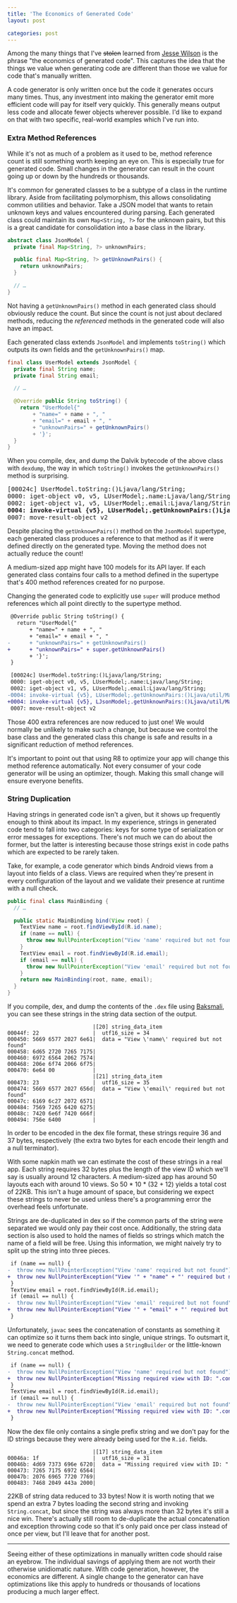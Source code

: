 ```yaml
---
title: 'The Economics of Generated Code'
layout: post

categories: post
---
```

 
Among the many things that I've ~~stolen~~ learned from [Jesse Wilson](https://twitter.com/jessewilson) is the phrase "the economics of generated code". This captures the idea that the things we value when generating code are different than those we value for code that's manually written.

A code generator is only written once but the code it generates occurs many times. Thus, any investment into making the generator emit more efficient code will pay for itself very quickly. This generally means output less code and allocate fewer objects wherever possible. I'd like to expand on that with two specific, real-world examples which I've run into.


### Extra Method References

While it's not as much of a problem as it used to be, method reference count is still something worth keeping an eye on. This is especially true for generated code. Small changes in the generator can result in the count going up or down by the hundreds or thousands.

It's common for generated classes to be a subtype of a class in the runtime library. Aside from facilitating polymorphism, this allows consolidating common utilities and behavior. Take a JSON model that wants to retain unknown keys and values encountered during parsing. Each generated class could maintain its own `Map<String, ?>` for the unknown pairs, but this is a great candidate for consolidation into a base class in the library.

```java
abstract class JsonModel {
  private final Map<String, ?> unknownPairs;

  public final Map<String, ?> getUnknownPairs() {
    return unknownPairs;
  }

  // …
}
```

Not having a `getUnknownPairs()` method in each generated class should obviously reduce the count. But since the count is not just about declared methods, reducing the _referenced_ methods in the generated code will also have an impact.

Each generated class extends `JsonModel` and implements `toString()` which outputs its own fields and the `getUnknownPairs()` map.

```java
final class UserModel extends JsonModel {
  private final String name;
  private final String email;

  // …

  @Override public String toString() {
    return "UserModel{"
        + "name=" + name + ", "
        + "email=" + email + ", "
        + "unknownPairs=" + getUnknownPairs()
        + '}';
  }
}
```

When you compile, dex, and dump the Dalvik bytecode of the above class with `dexdump`, the way in which `toString()` invokes the `getUnknownPairs()` method is surprising.

<pre class="highlight">
[00024c] UserModel.toString:()Ljava/lang/String;
0000: iget-object v0, v5, LUserModel;.name:Ljava/lang/String;
0002: iget-object v1, v5, LUserModel;.email:Ljava/lang/String;
<b>0004: invoke-virtual {v5}, LUserModel;.getUnknownPairs:()Ljava/util/Map;</b>
0007: move-result-object v2
</pre>

Despite placing the `getUnknownPairs()` method on the `JsonModel` supertype, each generated class produces a reference to that method as if it were defined directly on the generated type. Moving the method does not actually reduce the count!

A medium-sized app might have 100 models for its API layer. If each generated class contains four calls to a method defined in the supertype that's 400 method references created for no purpose.

Changing the generated code to explicitly use `super` will produce method references which all point directly to the supertype method.

```diff
 @Override public String toString() {
   return "UserModel{"
       + "name=" + name + ", "
       + "email=" + email + ", "
-      + "unknownPairs=" + getUnknownPairs()
+      + "unknownPairs=" + super.getUnknownPairs()
       + '}';
 }
```
```diff
 [00024c] UserModel.toString:()Ljava/lang/String;
 0000: iget-object v0, v5, LUserModel;.name:Ljava/lang/String;
 0002: iget-object v1, v5, LUserModel;.email:Ljava/lang/String;
-0004: invoke-virtual {v5}, LUserModel;.getUnknownPairs:()Ljava/util/Map;
+0004: invoke-virtual {v5}, LJsonModel;.getUnknownPairs:()Ljava/util/Map;
 0007: move-result-object v2
```

Those 400 extra references are now reduced to just one! We would normally be unlikely to make such a change, but because we control the base class and the generated class this change is safe and results in a significant reduction of method references.

It's important to point out that using R8 to optimize your app will change this method reference automatically. Not every consumer of your code generator will be using an optimizer, though. Making this small change will ensure everyone benefits.


### String Duplication

Having strings in generated code isn't a given, but it shows up frequently enough to think about its impact. In my experience, strings in generated code tend to fall into two categories: keys for some type of serialization or error messages for exceptions. There's not much we can do about the former, but the latter is interesting because those strings exist in code paths which are expected to be rarely taken.

Take, for example, a code generator which binds Android views from a layout into fields of a class. Views are required when they're present in every configuration of the layout and we validate their presence at runtime with a null check.

```java
public final class MainBinding {
  // …

  public static MainBinding bind(View root) {
    TextView name = root.findViewById(R.id.name);
    if (name == null) {
      throw new NullPointerException("View 'name' required but not found");
    }
    TextView email = root.findViewById(R.id.email);
    if (email == null) {
      throw new NullPointerException("View 'email' required but not found");
    }
    return new MainBinding(root, name, email);
  }
}
```

If you compile, dex, and dump the contents of the `.dex` file using [Baksmali](https://github.com/JesusFreke/smali), you can see these strings in the string data section of the output.

```
                           |[20] string_data_item
00044f: 22                 |  utf16_size = 34
000450: 5669 6577 2027 6e61|  data = "View \'name\' required but not found"
000458: 6d65 2720 7265 7175|
000460: 6972 6564 2062 7574|
000468: 206e 6f74 2066 6f75|
000470: 6e64 00            |
                           |[21] string_data_item
000473: 23                 |  utf16_size = 35
000474: 5669 6577 2027 656d|  data = "View \'email\' required but not found"
00047c: 6169 6c27 2072 6571|
000484: 7569 7265 6420 6275|
00048c: 7420 6e6f 7420 666f|
000494: 756e 6400          |
```

In order to be encoded in the dex file format, these strings require 36 and 37 bytes, respectively (the extra two bytes for each encode their length and a null terminator).

With some napkin math we can estimate the cost of these strings in a real app. Each string requires 32 bytes plus the length of the view ID which we'll say is usually around 12 characters. A medium-sized app has around 50 layouts each with around 10 views. So 50 * 10 * (32 + 12) yields a total cost of 22KB. This isn't a huge amount of space, but considering we expect these strings to never be used unless there's a programming error the overhead feels unfortunate.

Strings are de-duplicated in dex so if the common parts of the string were separated we would only pay their cost once. Additionally, the string data section is also used to hold the names of fields so strings which match the name of a field will be free. Using this information, we might naively try to split up the string into three pieces.

```diff
 if (name == null) {
-  throw new NullPointerException("View 'name' required but not found");
+  throw new NullPointerException("View '" + "name" + "' required but not found");
 }
 TextView email = root.findViewById(R.id.email);
 if (email == null) {
-  throw new NullPointerException("View 'email' required but not found");
+  throw new NullPointerException("View '" + "email" + "' required but not found");
 }
```

Unfortunately, `javac` sees the concatenation of constants as something it can optimize so it turns them back into single, unique strings. To outsmart it, we need to generate code which uses a `StringBuilder` or the little-known `String.concat` method.

```diff
 if (name == null) {
-  throw new NullPointerException("View 'name' required but not found");
+  throw new NullPointerException("Missing required view with ID: ".concat("name"));
 }
 TextView email = root.findViewById(R.id.email);
 if (email == null) {
-  throw new NullPointerException("View 'email' required but not found");
+  throw new NullPointerException("Missing required view with ID: ".concat("email"));
 }
```

Now the dex file only contains a single prefix string and we don't pay for the ID strings because they were already being used for the `R.id.` fields.

```
                           |[17] string_data_item
00046a: 1f                 |  utf16_size = 31
00046b: 4d69 7373 696e 6720|  data = "Missing required view with ID: "
000473: 7265 7175 6972 6564|
00047b: 2076 6965 7720 7769|
000483: 7468 2049 443a 2000|
```

22KB of string data reduced to 33 bytes! Now it is worth noting that we spend an extra 7 bytes loading the second string and invoking `String.concat`, but since the string was always more than 32 bytes it's still a nice win. There's actually still room to de-duplicate the actual concatenation and exception throwing code so that it's only paid once per class instead of once per view, but I'll leave that for another post.

---

Seeing either of these optimizations in manually written code should raise an eyebrow. The individual savings of applying them are not worth their otherwise unidiomatic nature. With code generation, however, the economics are different. A single change to the generator can have optimizations like this apply to hundreds or thousands of locations producing a much larger effect.
